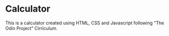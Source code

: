# Calculator

This is a calculator created using HTML, CSS and Javascript following "The Odin Project" Cirriculum. 


